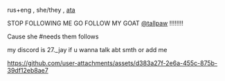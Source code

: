 rus+eng , she/they , [ata](https://27jay.atabook.org)

STOP FOLLOWING ME GO FOLLOW MY GOAT [@tallpaw](https://github.com/tallpaw) !!!!!!!!

Cause she #needs them follows

my discord is 27._jay if u wanna talk abt smth or add me



https://github.com/user-attachments/assets/d383a27f-2e6a-455c-875b-39df12eb8ae7




